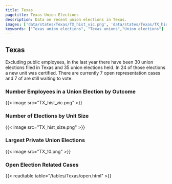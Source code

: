 ```yaml
---
title: Texas
pagetitle: Texas Union Elections
description: Data on recent union elections in Texas.
images: ['data/states/Texas/TX_hist_vic.png', 'data/states/Texas/TX_hist_size.png', 'data/states/Texas/TX_10.png']
keywords: ["Texas union elections", "Texas unions","Union elections"]
---
```

##  Texas

Excluding public employees, in the last year there have been 30 union elections filed in Texas and 35 union elections held. In 24 of those elections a new unit was certified. There are currently 7 open representation cases and 7 of are still waiting to vote.

### Number Employees in a Union Election by Outcome
{{< image src="TX_hist_vic.png" >}}

### Number of Elections by Unit Size
{{< image src="TX_hist_size.png" >}}

### Largest Private Union Elections
{{< image src="TX_10.png" >}}

### Open Election Related Cases
{{< readtable table="/tables/Texas/open.html" >}}

